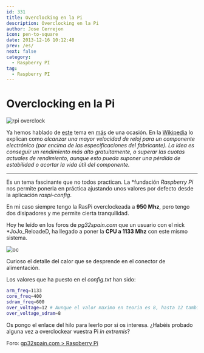 ```yaml
---
id: 331
title: Overclocking en la Pi
description: Overclocking en la Pi
author: Jose Cerrejon
icon: pen-to-square
date: 2013-12-16 10:12:48
prev: /es/
next: false
category:
  - Raspberry PI
tag:
  - Raspberry PI
---
```


# Overclocking en la Pi

![rpi overclock](/images/2013/08/overclock.jpg)

Ya hemos hablado de [este](/post.php?id=219) tema en [más](/post.php?id=225) de una ocasión. En la [Wikipedia](http://es.wikipedia.org/wiki/Overclock) lo explican como *alcanzar una mayor velocidad de reloj para un componente electrónico (por encima de las especificaciones del fabricante). La idea es conseguir un rendimiento más alto gratuitamente, o superar las cuotas actuales de rendimiento, aunque esto pueda suponer una pérdida de estabilidad o acortar la vida útil del componente.*

- - -
Es un tema fascinante que no todos practican. La *fundación *Raspberry Pi* nos permite ponerla en práctica ajustando unos valores por defecto desde la aplicación *raspi-config*.

En mi caso siempre tengo la RasPi overclockeada a **950 Mhz**, pero tengo dos disipadores y me permite cierta tranquilidad.

Hoy he leído en los foros de *pg32spain.com* que un usuario con el nick *JoJo_ReloadeD, ha llegado a poner la **CPU a 1133 Mhz** con este mismo sistema.

![oc](/images/overclock%20pi%20hot%20points.jpg)

Curioso el detalle del calor que se desprende en el conector de alimentación.

Los valores que ha puesto en el *config.txt* han sido:

```bash
arm_freq=1133
core_freq=400
sdram_freq=600
over_voltage=12 # Aunque el valor maximo en teoria es 8, hasta 12 tambien funciona ;)
over_voltage_sdram=8
```

Os pongo el enlace del hilo para leerlo por si os interesa. ¿Habéis probado alguna vez a overclockear vuestra Pi *in extremis*?

Foro: [gp32spain.com > Raspberry Pi](http://www.gp32spain.com/foros/showthread.php?122760-Overclocking&p=1600592#post1600592)